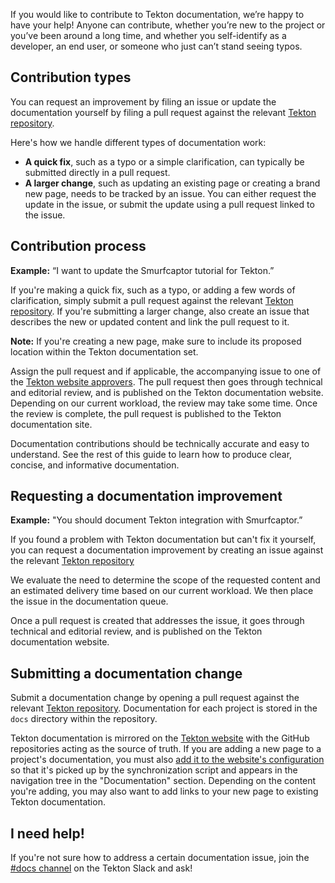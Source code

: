 <!--
---
title: "Contribute to Documentation"
linkTitle: "Contribute to Documentation"
weight: 0
description: > 
  Contribution guidelines
---
-->

If you would like to contribute to Tekton documentation, we’re happy to have your help!
Anyone can contribute, whether you’re new to the project or you’ve been around a long time,
and whether you self-identify as a developer, an end user, or someone who just can’t stand
seeing typos.

## Contribution types

You can request an improvement by filing an issue or update the documentation yourself by
filing a pull request against the relevant [Tekton repository](https://github.com/tektoncd).

Here's how we handle different types of documentation work:

- **A quick fix**, such as a typo or a simple clarification, can typically be submitted
  directly in a pull request.
- **A larger change**, such as updating an existing page or creating a brand new page,
  needs to be tracked by an issue. You can either request the update in the issue, or
  submit the update using a pull request linked to the issue.

## Contribution process

**Example:** “I want to update the Smurfcaptor tutorial for Tekton.”

If you're making a quick fix, such as a typo, or adding a few words of clarification, simply
submit a pull request against the relevant [Tekton repository](https://github.com/tektoncd).
If you're submitting a larger change, also create an issue that describes the new or updated
content and link the pull request to it.

**Note:** If you're creating a new page, make sure to include its proposed location within the
Tekton documentation set.

Assign the pull request and if applicable, the accompanying issue to one of the
[Tekton website approvers][approvers]. The pull request then goes through
technical and editorial review, and is published on the Tekton documentation
website. Depending on our current workload, the review may take some time. Once
the review is complete, the pull request is published to the Tekton
documentation site.

Documentation contributions should be technically accurate and easy to understand. See the rest
of this guide to learn how to produce clear, concise, and informative documentation.

[approvers]: https://github.com/tektoncd/website/blob/main/OWNERS

## Requesting a documentation improvement

**Example:** "You should document Tekton integration with Smurfcaptor.”

If you found a problem with Tekton documentation but can't fix it yourself, you can request a
documentation improvement by creating an issue against the relevant [Tekton repository](https://github.com/tektoncd)

We evaluate the need to determine the scope of the requested content and an estimated delivery
time based on our current workload. We then place the issue in the documentation queue.

Once a pull request is created that addresses the issue, it goes through technical and editorial
review, and is published on the Tekton documentation website.

## Submitting a documentation change

Submit a documentation change by opening a pull request against the relevant
[Tekton repository](https://github.com/tektoncd). Documentation for each project is stored
in the `docs` directory within the repository.

Tekton documentation is mirrored on the [Tekton website](https://tekton.dev) with the GitHub
repositories acting as the source of truth. If you are adding a new page to a project's documentation,
you must also [add it to the website's configuration](https://github.com/tektoncd/website/tree/main/sync/config)
so that it's picked up by the synchronization script and appears in the navigation tree in the
"Documentation" section. Depending on the content you're adding, you may also want to add links
to your new page to existing Tekton documentation.

## I need help!

If you're not sure how to address a certain documentation issue, join the
[#docs channel](https://app.slack.com/client/TJ45YV83X/CQYFEE00K) on the Tekton Slack and ask!

